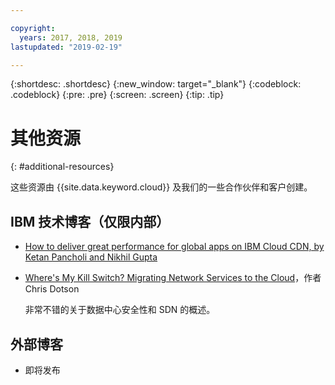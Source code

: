 ```yaml
---

copyright:
  years: 2017, 2018, 2019
lastupdated: "2019-02-19"

---
```


{:shortdesc: .shortdesc}
{:new_window: target="_blank"}
{:codeblock: .codeblock}
{:pre: .pre}
{:screen: .screen}
{:tip: .tip}

# 其他资源
{: #additional-resources}

这些资源由 {{site.data.keyword.cloud}} 及我们的一些合作伙伴和客户创建。

## IBM 技术博客（仅限内部）

 * [How to deliver great performance for global apps on IBM Cloud CDN, by Ketan Pancholi and Nikhil Gupta](https://www.ibm.com/w3-techblog/use-cases/2018/05/content-delivery-service/)
 
 * [Where's My Kill Switch? Migrating Network Services to the Cloud](https://www.ibm.com/w3-techblog/wcp/2018/09/migrating-network-services/)，作者 Chris Dotson
 
   非常不错的关于数据中心安全性和 SDN 的概述。


## 外部博客

* 即将发布
